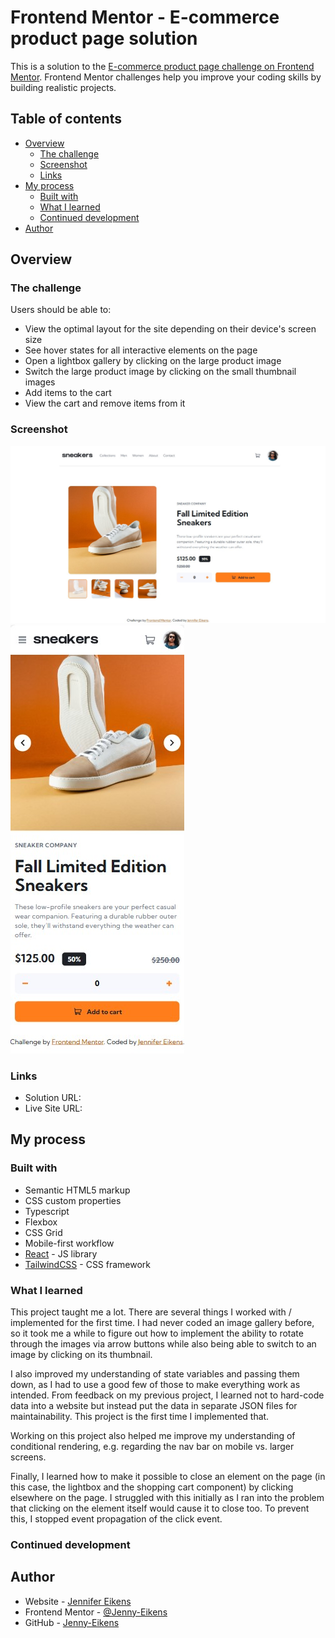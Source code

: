 # Frontend Mentor - E-commerce product page solution

This is a solution to the [E-commerce product page challenge on Frontend Mentor](https://www.frontendmentor.io/challenges/ecommerce-product-page-UPsZ9MJp6). Frontend Mentor challenges help you improve your coding skills by building realistic projects.

## Table of contents

- [Overview](#overview)
  - [The challenge](#the-challenge)
  - [Screenshot](#screenshot)
  - [Links](#links)
- [My process](#my-process)
  - [Built with](#built-with)
  - [What I learned](#what-i-learned)
  - [Continued development](#continued-development)
- [Author](#author)

## Overview

### The challenge

Users should be able to:

- View the optimal layout for the site depending on their device's screen size
- See hover states for all interactive elements on the page
- Open a lightbox gallery by clicking on the large product image
- Switch the large product image by clicking on the small thumbnail images
- Add items to the cart
- View the cart and remove items from it

### Screenshot

![Screenshot of laptop design](public/images/Screenshot%20Laptop.jpg)
![Screenshot of mobile design](public/images/Screenshot%20Mobile.jpg)

### Links

- Solution URL: [](https://github.com/Jenny-Eikens/e-commerce-page)
- Live Site URL: [](https://jenny-eikens.github.io/e-commerce-page/)

## My process

### Built with

- Semantic HTML5 markup
- CSS custom properties
- Typescript
- Flexbox
- CSS Grid
- Mobile-first workflow
- [React](https://reactjs.org/) - JS library
- [TailwindCSS](https://tailwindcss.com/) - CSS framework

### What I learned

This project taught me a lot. There are several things I worked with / implemented for the first time. I had never coded an image gallery before, so it took me a while to figure out how to implement the ability to rotate through the images via arrow buttons while also being able to switch to an image by clicking on its thumbnail.

I also improved my understanding of state variables and passing them down, as I had to use a good few of those to make everything work as intended.
From feedback on my previous project, I learned not to hard-code data into a website but instead put the data in separate JSON files for maintainability. This project is the first time I implemented that.

Working on this project also helped me improve my understanding of conditional rendering, e.g. regarding the nav bar on mobile vs. larger screens.

Finally, I learned how to make it possible to close an element on the page (in this case, the lightbox and the shopping cart component) by clicking elsewhere on the page. I struggled with this initially as I ran into the problem that clicking on the element itself would cause it to close too. To prevent this, I stopped event propagation of the click event.

### Continued development

## Author

- Website - [Jennifer Eikens](https://jenny-eikens.github.io/portfolio-page/#projects)
- Frontend Mentor - [@Jenny-Eikens](https://www.frontendmentor.io/profile/Jenny-Eikens)
- GitHub - [Jenny-Eikens](https://github.com/Jenny-Eikens)
